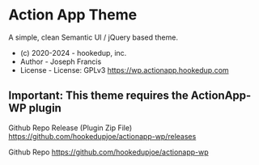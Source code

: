 # Action App Theme

A simple, clean Semantic UI / jQuery based theme.

* (c) 2020-2024 - hookedup, inc.
* Author - Joseph Francis
* License - License: GPLv3
https://wp.actionapp.hookedup.com

## Important: This theme requires the ActionApp-WP plugin

Github Repo Release (Plugin Zip File)
https://github.com/hookedupjoe/actionapp-wp/releases

Github Repo
https://github.com/hookedupjoe/actionapp-wp
